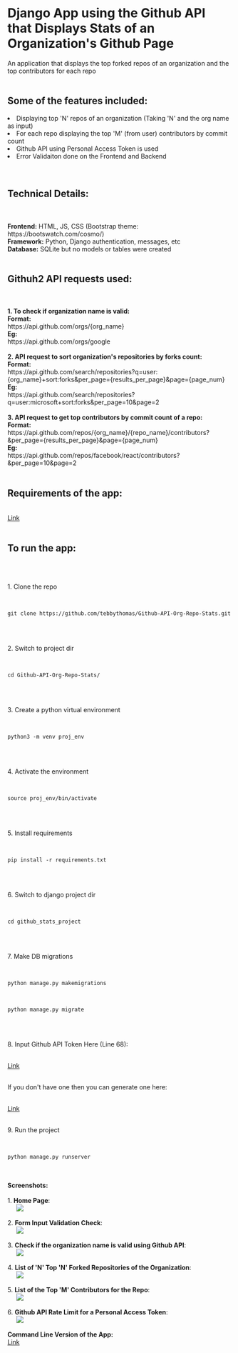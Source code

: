 # Django App using the Github API that Displays Stats of an Organization's Github Page

An application that displays the top forked repos of an organization and the top contributors for each repo
<br />
<br />
<h2>Some of the features included:</h2>
<li>Displaying top 'N' repos of an organization (Taking 'N' and the org name as input)</li>
<li>For each repo displaying the top 'M' (from user) contributors by commit count</li>
<li>Github API using Personal Access Token is used</li>
<li>Error Validaiton done on the Frontend and Backend</li>
<br />
<br />
<h2>Technical Details:</h2>
<br />
<br />
<b>Frontend:</b> HTML, JS, CSS (Bootstrap theme: https://bootswatch.com/cosmo/)
<br />
<b>Framework:</b> Python, Django authentication, messages, etc
<br />
<b>Database:</b> SQLite but no models or tables were created
<br />
<br /> 
<h2>Githuh2 API requests used:</h2>
<br />
<br />
<b>1. To check if organization name is valid:</b> 
<br />
<b>Format:</b><br />
https://api.github.com/orgs/{org_name}<br />
<b>Eg:</b><br />
https://api.github.com/orgs/google
<br />
<br />
<b>2. API request to sort organization's repositories by forks count:</b> 
<br />
<b>Format:</b><br />
https://api.github.com/search/repositories?q=user:{org_name}+sort:forks&per_page={results_per_page}&page={page_num}<br />
<b>Eg:</b><br />
https://api.github.com/search/repositories?q=user:microsoft+sort:forks&per_page=10&page=2
<br />
<br />
<b>3. API request to get top contributors by commit count of a repo:</b> 
<br />
<b>Format:</b><br />
https://api.github.com/repos/{org_name}/{repo_name}/contributors?&per_page={results_per_page}&page={page_num}<br />
<b>Eg:</b><br />
https://api.github.com/repos/facebook/react/contributors?&per_page=10&page=2
<br />
<br />
<h2>Requirements of the app:</h2>
<br />
<a href="https://github.com/tebbythomas/Github-API-Org-Repo-Stats/blob/master/requirements.txt">Link</a>
<br />
<br />
<h2>To run the app:</h2>
<br />
<br />
<p>1. Clone the repo</p>
<br />
<pre><code>git clone https://github.com/tebbythomas/Github-API-Org-Repo-Stats.git
</code></pre>
<br />
<br />
<p>2. Switch to project dir</p>
<br />
<pre><code>cd Github-API-Org-Repo-Stats/
</code></pre>
<br />
<br />
<p>3. Create a python virtual environment</p>
<br />
<pre><code>python3 -m venv proj_env
</code></pre>
<br />
<br />
<p>4. Activate the environment</p>
<br />
<pre><code>source proj_env/bin/activate
</code></pre>
<br />
<br />
<p>5. Install requirements</p>
<br />
<pre><code>pip install -r requirements.txt
</code></pre>
<br />
<br />
<p>6. Switch to django project dir</p>
<br />
<pre><code>cd github_stats_project
</code></pre>
<br />
<br />
<p>7. Make DB migrations</p>
<br />
<pre><code>python manage.py makemigrations
</code></pre>
<br />
<pre><code>python manage.py migrate
</code></pre>
<br />
<br />
<p>8. Input Github API Token Here (Line 68):</p>
<br />
<a href="https://github.com/tebbythomas/Github-API-Org-Repo-Stats/blob/master/github_stats_project/github_stats_app/top_dev_org_contributors.py">Link</a>
<br />
<br />
<p>If you don't have one then you can generate one here:</p>
<br />
<a href="https://github.com/settings/tokens">Link</a>
<br />
<br />
<p>9. Run the project</p>
<br />
<pre><code>python manage.py runserver
</code></pre>
<br />
<br />
<b>Screenshots:</b>
<br />
<br />
1. <b>Home Page</b>:
<br />
<img src="https://github.com/tebbythomas/Github-API-Org-Repo-Stats/blob/master/Screenshots/Home-Page.png" hspace="20">
<br />
<br />
2. <b>Form Input Validation Check</b>:
<br />
<img src="https://github.com/tebbythomas/Github-API-Org-Repo-Stats/blob/master/Screenshots/Input-Validation.png" hspace="20">
<br />
<br />
3. <b>Check if the organization name is valid using Github API</b>:
<br />
<img src="https://github.com/tebbythomas/Github-API-Org-Repo-Stats/blob/master/Screenshots/Valid-Company-Check.png" hspace="20">
<br />
<br />
4. <b>List of 'N' Top 'N' Forked Repositories of the Organization</b>:
<br />
<img src="https://github.com/tebbythomas/Github-API-Org-Repo-Stats/blob/master/Screenshots/Repos-List.png" hspace="20">
<br />
<br />
5. <b>List of the Top 'M' Contributors for the Repo</b>:
<br />
<img src="https://github.com/tebbythomas/Github-API-Org-Repo-Stats/blob/master/Screenshots/Contributors-List.png" hspace="20">
<br />
<br />
6. <b>Github API Rate Limit for a Personal Access Token</b>:
<br />
<img src="https://github.com/tebbythomas/Github-API-Org-Repo-Stats/blob/master/Screenshots/Github-Token-Access-Limit.png" hspace="20">
<br />
<br />
<b>Command Line Version of the App:</b><br />
<a href="https://github.com/tebbythomas/Django-Employee-Kudos-Management/blob/master/requirements.txt">Link</a>